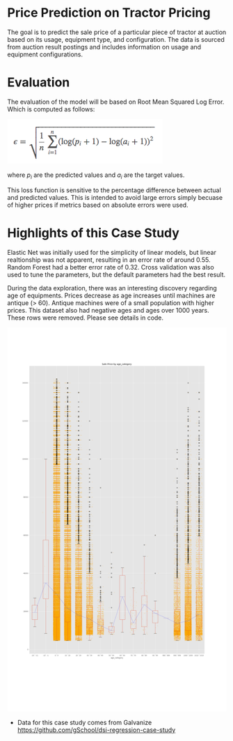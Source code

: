 
Price Prediction on Tractor Pricing
======================


The goal is to predict the sale price of a particular piece of
tractor at auction based on its usage, equipment type, and
configuration.  The data is sourced from auction result postings and includes information on usage and equipment configurations.


Evaluation
======================
The evaluation of the model will be based on Root Mean Squared Log Error.
Which is computed as follows:

![Root Mean Squared Logarithmic Error](images/rmsle.png)

where *p<sub>i</sub>* are the predicted values and *a<sub>i</sub>* are the
target values.

This loss function is sensitive to the percentage difference between actual and predicted values. This is intended to avoid large errors simply becuase of higher prices if metrics based on absolute errors were used.

Highlights of this Case Study
======================

Elastic Net was initially used for the simplicity of linear models, but linear realtionship was not apparent, resulting in an error rate of around 0.55. Random Forest had a better error rate of 0.32. Cross validation was also used to tune the parameters, but the default parameters had the best result.

During the data exploration, there was an interesting discovery regarding age of equipments. Prices decrease as age increases until machines are antique (> 60). Antique machines were of a small population with higher prices. This dataset also had negative ages and ages over 1000 years. These rows were removed. Please see details in code.

![Sale Price by Age](images/Sales_Price_By_Age.png)

* Data for this case study comes from Galvanize 
https://github.com/gSchool/dsi-regression-case-study

